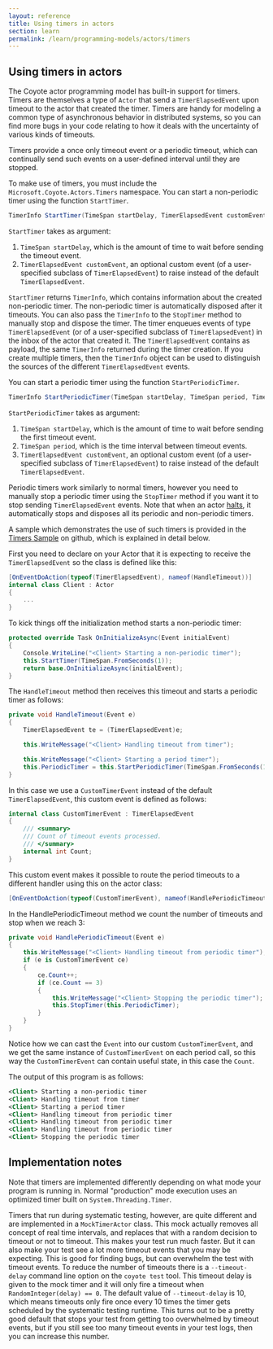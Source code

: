 ```yaml
---
layout: reference
title: Using timers in actors
section: learn
permalink: /learn/programming-models/actors/timers
---
```


## Using timers in actors

The Coyote actor programming model has built-in support for timers. Timers are themselves a type of `Actor` that
send a `TimerElapsedEvent` upon timeout to the actor that created the timer. Timers are handy for
modeling a common type of asynchronous behavior in distributed systems, so you can find more bugs in
your code relating to how it deals with the uncertainty of various kinds of timeouts.

Timers provide a once only timeout event or a periodic timeout, which can continually send such
events on a user-defined interval until they are stopped.

To make use of timers, you must include the `Microsoft.Coyote.Actors.Timers` namespace. You can
start a non-periodic timer using the function `StartTimer`.

```c#
TimerInfo StartTimer(TimeSpan startDelay, TimerElapsedEvent customEvent)
```

`StartTimer` takes as argument:
1. `TimeSpan startDelay`, which is the amount of time to wait before sending the timeout event.
2. `TimerElapsedEvent customEvent`, an optional custom event (of a user-specified subclass of
   `TimerElapsedEvent`) to raise instead of the default `TimerElapsedEvent`.

`StartTimer` returns `TimerInfo`, which contains information about the created non-periodic timer.
The non-periodic timer is automatically disposed after it timeouts. You can also pass the
`TimerInfo` to the `StopTimer` method to manually stop and dispose the timer. The timer enqueues
events of type `TimerElapsedEvent` (or of a user-specified subclass of `TimerElapsedEvent`) in the
inbox of the actor that created it. The `TimerElapsedEvent` contains as payload, the same
`TimerInfo` returned during the timer creation. If you create multiple timers, then the `TimerInfo`
object can be used to distinguish the sources of the different `TimerElapsedEvent` events.

You can start a periodic timer using the function `StartPeriodicTimer`.

```c#
TimerInfo StartPeriodicTimer(TimeSpan startDelay, TimeSpan period, TimerElapsedEvent customEvent)
```

`StartPeriodicTimer` takes as argument:
1. `TimeSpan startDelay`, which is the amount of time to wait before sending the first timeout
   event.
2. `TimeSpan period`, which is the time interval between timeout events.
3. `TimerElapsedEvent customEvent`, an optional custom event (of a user-specified subclass of
   `TimerElapsedEvent`) to raise instead of the default `TimerElapsedEvent`.

Periodic timers work similarly to normal timers, however you need to manually stop a periodic timer
using the `StopTimer` method if you want it to stop sending `TimerElapsedEvent` events. Note that
when an actor [halts](termination), it automatically stops and disposes all its periodic and
non-periodic timers.

A sample which demonstrates the use of such timers is provided in the [Timers
Sample](https://github.com/microsoft/coyote-samples/tree/main/Timers) on github, which is
explained in detail below.

First you need to declare on your Actor that it is expecting to receive the `TimerElapsedEvent` so
the class is defined like this:

```c#
[OnEventDoAction(typeof(TimerElapsedEvent), nameof(HandleTimeout))]
internal class Client : Actor
{
    ...
}
```

To kick things off the initialization method starts a non-periodic timer:

```c#
protected override Task OnInitializeAsync(Event initialEvent)
{
    Console.WriteLine("<Client> Starting a non-periodic timer");
    this.StartTimer(TimeSpan.FromSeconds(1));
    return base.OnInitializeAsync(initialEvent);
}
```

The `HandleTimeout` method then receives this timeout and starts a periodic timer as follows:

```c#
private void HandleTimeout(Event e)
{
    TimerElapsedEvent te = (TimerElapsedEvent)e;

    this.WriteMessage("<Client> Handling timeout from timer");

    this.WriteMessage("<Client> Starting a period timer");
    this.PeriodicTimer = this.StartPeriodicTimer(TimeSpan.FromSeconds(1), TimeSpan.FromSeconds(1), new CustomTimerEvent());
}
```

In this case we use a `CustomTimerEvent` instead of the default `TimerElapsedEvent`, this custom event is defined as follows:

```c#
internal class CustomTimerEvent : TimerElapsedEvent
{
    /// <summary>
    /// Count of timeout events processed.
    /// </summary>
    internal int Count;
}
```

This custom event makes it possible to route the period timeouts to a different handler using this on the actor class:

```c#
[OnEventDoAction(typeof(CustomTimerEvent), nameof(HandlePeriodicTimeout))]
```

In the HandlePeriodicTimeout method we count the number of timeouts and stop when we reach 3:

```c#
private void HandlePeriodicTimeout(Event e)
{
    this.WriteMessage("<Client> Handling timeout from periodic timer");
    if (e is CustomTimerEvent ce)
    {
        ce.Count++;
        if (ce.Count == 3)
        {
            this.WriteMessage("<Client> Stopping the periodic timer");
            this.StopTimer(this.PeriodicTimer);
        }
    }
}
```

Notice how we can cast the `Event` into our custom `CustomTimerEvent`, and we get the same instance
of `CustomTimerEvent` on each period call, so this way the `CustomTimerEvent` can contain useful
state, in this case the `Count`.

The output of this program is as follows:

```xml
<Client> Starting a non-periodic timer
<Client> Handling timeout from timer
<Client> Starting a period timer
<Client> Handling timeout from periodic timer
<Client> Handling timeout from periodic timer
<Client> Handling timeout from periodic timer
<Client> Stopping the periodic timer
```

## Implementation notes

Note that timers are implemented differently depending on what mode your program is running in.
Normal "production" mode execution uses an optimized timer built on `System.Threading.Timer`.

Timers that run during systematic testing, however, are quite different and are implemented in a
`MockTimerActor` class.  This mock actually removes all concept of real time intervals, and replaces
that with a random decision to timeout or not to timeout.  This makes your test run much faster. But
it can also make your test see a lot more timeout events that you may be expecting.  This is good
for finding bugs, but can overwhelm the test with timeout events.  To reduce the number of timeouts
there is a `--timeout-delay` command line option on the `coyote test` tool.  This timeout delay is
given to the mock timer and it will only fire a timeout when `RandomInteger(delay) == 0`.  The
default value of `--timeout-delay` is 10, which means timeouts only fire once every 10 times the
timer gets scheduled by the systematic testing runtime.  This turns out to be a pretty good default
that stops your test from getting too overwhelmed by timeout events, but if you still see too many
timeout events in your test logs, then you can increase this number.